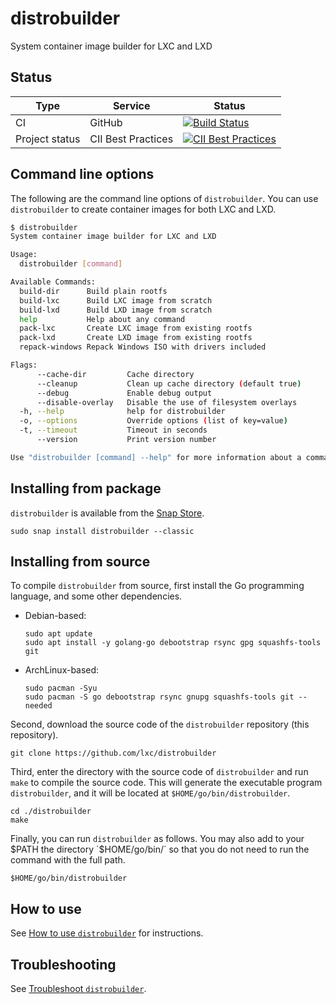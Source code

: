 # distrobuilder
System container image builder for LXC and LXD

## Status
Type            | Service               | Status
---             | ---                   | ---
CI              | GitHub                | [![Build Status](https://github.com/lxc/distrobuilder/workflows/CI%20tests/badge.svg)](https://github.com/lxc/distrobuilder/actions)
Project status  | CII Best Practices    | [![CII Best Practices](https://bestpractices.coreinfrastructure.org/projects/1728/badge)](https://bestpractices.coreinfrastructure.org/projects/1728)


## Command line options

<!-- Include start CLI -->
The following are the command line options of `distrobuilder`. You can use `distrobuilder` to create container images for both LXC and LXD.

```bash
$ distrobuilder
System container image builder for LXC and LXD

Usage:
  distrobuilder [command]

Available Commands:
  build-dir      Build plain rootfs
  build-lxc      Build LXC image from scratch
  build-lxd      Build LXD image from scratch
  help           Help about any command
  pack-lxc       Create LXC image from existing rootfs
  pack-lxd       Create LXD image from existing rootfs
  repack-windows Repack Windows ISO with drivers included

Flags:
      --cache-dir         Cache directory
      --cleanup           Clean up cache directory (default true)
      --debug             Enable debug output
      --disable-overlay   Disable the use of filesystem overlays
  -h, --help              help for distrobuilder
  -o, --options           Override options (list of key=value)
  -t, --timeout           Timeout in seconds
      --version           Print version number

Use "distrobuilder [command] --help" for more information about a command.

```
<!-- Include end CLI -->

<!-- Include start installing -->
## Installing from package

`distrobuilder` is available from the [Snap Store](https://snapcraft.io/distrobuilder).

```
sudo snap install distrobuilder --classic
```

## Installing from source

To compile `distrobuilder` from source, first install the Go programming language, and some other dependencies.

- Debian-based:
    ```
    sudo apt update
    sudo apt install -y golang-go debootstrap rsync gpg squashfs-tools git
    ```
- ArchLinux-based:
    ```
    sudo pacman -Syu
    sudo pacman -S go debootstrap rsync gnupg squashfs-tools git --needed
    ```

Second, download the source code of the `distrobuilder` repository (this repository).

```
git clone https://github.com/lxc/distrobuilder
```

Third, enter the directory with the source code of `distrobuilder` and run `make` to compile the source code. This will generate the executable program `distrobuilder`, and it will be located at `$HOME/go/bin/distrobuilder`.

```
cd ./distrobuilder
make
```

Finally, you can run `distrobuilder` as follows. You may also add to your $PATH the directory `$HOME/go/bin/` so that you do not need to run the command with the full path.

```
$HOME/go/bin/distrobuilder
```
<!-- Include end installing -->

## How to use

See [How to use `distrobuilder`](doc/howto/use.md) for instructions.

## Troubleshooting

See [Troubleshoot `distrobuilder`](doc/howto/troubleshoot).
